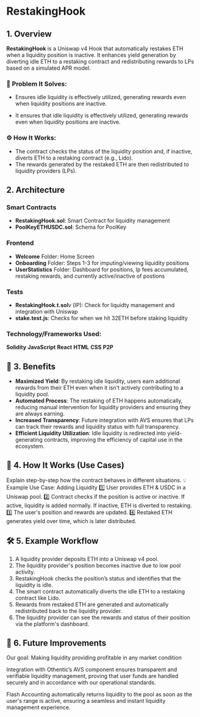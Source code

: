 # RestakingHook

## 1. Overview

**RestakingHook** is a Uniswap v4 Hook that automatically restakes ETH when a liquidity position is inactive. It enhances yield generation by diverting idle ETH to a restaking contract and redistributing rewards to LPs based on a simulated APR model.

### 🌟 Problem It Solves:
- Ensures idle liquidity is effectively utilized, generating rewards even when liquidity positions are inactive.


- It ensures that idle liquidity is effectively utilized, generating rewards even when liquidity positions are inactive.

### ⚙️ How It Works:
- The contract checks the status of the liquidity position and, if inactive, diverts ETH to a restaking contract (e.g., Lido).
- The rewards generated by the restaked ETH are then redistributed to liquidity providers (LPs).

## 2. Architecture

### Smart Contracts
- **RestakingHook.sol**: Smart Contract for liquidity management
- **PoolKeyETHUSDC.sol**: Schema for PoolKey

### Frontend
- **Welcome** Folder: Home Screen
- **Onboarding** Folder: Steps 1-3 for imputing/viewing liquidity positions
- **UserStatistics** Folder: Dashboard for positions, lp fees accumulated, restaking rewards, and currently active/inactive of postions

### Tests
- **RestakingHook.t.sol**v (IP): Check for liquidty management and integration with Uniswap
- **stake.test.js**: Checks for when we hit 32ETH before staking liquidity

### Technology/Frameworks Used:
**Solidity** **JavaScript** **React** **HTML** **CSS** **P2P**

##  💸 3. Benefits

- **Maximized Yield**: By restaking idle liquidity, users earn additional rewards from their ETH even when it isn't actively contributing to a liquidity pool.
- **Automated Process**: The restaking of ETH happens automatically, reducing manual intervention for liquidity providers and ensuring they are always earning.
- **Increased Transparency**: Future integration with AVS ensures that LPs can track their rewards and liquidity status with full transparency.
- **Efficient Liquidity Utilization**: Idle liquidity is redirected into yield-generating contracts, improving the efficiency of capital use in the ecosystem.


## 📌 4. How It Works (Use Cases) ##
Explain step-by-step how the contract behaves in different situations.
💡 Example Use Case: Adding Liquidity
1️⃣ User provides ETH & USDC in a Uniswap pool.
2️⃣ Contract checks if the position is active or inactive.
If active, liquidity is added normally.
If inactive, ETH is diverted to restaking.
3️⃣ The user's position and rewards are updated.
4️⃣ Restaked ETH generates yield over time, which is later distributed.

## 🛠️ 5. Example Workflow

1. A liquidity provider deposits ETH into a Uniswap v4 pool.
2. The liquidity provider's position becomes inactive due to low pool activity.
3. RestakingHook checks the position’s status and identifies that the liquidity is idle.
4. The smart contract automatically diverts the idle ETH to a restaking contract like Lido.
5. Rewards from restaked ETH are generated and automatically redistributed back to the liquidity provider.
6. The liquidity provider can see the rewards and status of their position via the platform's dashboard.

## 🌱 6. Future Improvements

Our goal: Making liquidity providing profitable in any market condition

Integration with Othentic’s AVS component ensures transparent and verifiable liquidity management, proving that user funds are handled securely and in accordance with our operational standards.

Flash Accounting automatically returns liquidity to the pool as soon as the user's range is active, ensuring a seamless and instant liquidity management experience.

